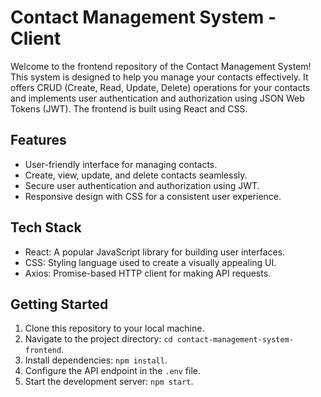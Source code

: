 # Contact Management System - Client

Welcome to the frontend repository of the Contact Management System! This system is designed to help you manage your contacts effectively. It offers CRUD (Create, Read, Update, Delete) operations for your contacts and implements user authentication and authorization using JSON Web Tokens (JWT). The frontend is built using React and CSS.

## Features

- User-friendly interface for managing contacts.
- Create, view, update, and delete contacts seamlessly.
- Secure user authentication and authorization using JWT.
- Responsive design with CSS for a consistent user experience.

## Tech Stack

- React: A popular JavaScript library for building user interfaces.
- CSS: Styling language used to create a visually appealing UI.
- Axios: Promise-based HTTP client for making API requests.

## Getting Started

1. Clone this repository to your local machine.
2. Navigate to the project directory: `cd contact-management-system-frontend`.
3. Install dependencies: `npm install`.
4. Configure the API endpoint in the `.env` file.
5. Start the development server: `npm start`.
